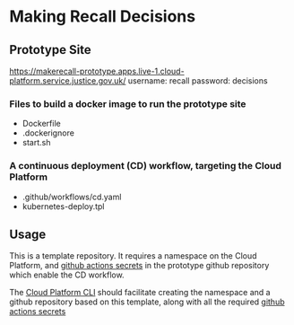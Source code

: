 # Making Recall Decisions

## Prototype Site
https://makerecall-prototype.apps.live-1.cloud-platform.service.justice.gov.uk/
username: recall
password: decisions

### Files to build a docker image to run the prototype site

* Dockerfile
* .dockerignore
* start.sh

### A continuous deployment (CD) workflow, targeting the Cloud Platform

* .github/workflows/cd.yaml
* kubernetes-deploy.tpl

## Usage

This is a template repository. It requires a namespace on the Cloud Platform, and [github actions secrets] in the prototype github repository which enable the CD workflow.

The [Cloud Platform CLI] should facilitate creating the namespace and a github repository based on this template, along with all the required [github actions secrets]

[Gov.UK Prototype Kit]: https://govuk-prototype-kit.herokuapp.com/docs
[MoJ Cloud Platform]: https://user-guide.cloud-platform.service.justice.gov.uk/documentation/concepts/about-the-cloud-platform.html
[Cloud Platform CLI]: https://user-guide.cloud-platform.service.justice.gov.uk/documentation/getting-started/cloud-platform-cli.html
[github actions secrets]: https://docs.github.com/en/actions/reference/encrypted-secrets
